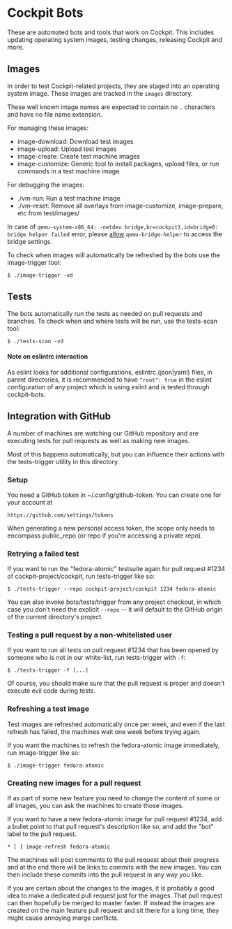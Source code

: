 # Cockpit Bots

These are automated bots and tools that work on Cockpit. This
includes updating operating system images, testing changes,
releasing Cockpit and more.

## Images

In order to test Cockpit-related projects, they are staged into an operating
system image. These images are tracked in the ```images``` directory.

These well known image names are expected to contain no ```.```
characters and have no file name extension.

For managing these images:

 * image-download: Download test images
 * image-upload: Upload test images
 * image-create: Create test machine images
 * image-customize: Generic tool to install packages, upload files, or run
   commands in a test machine image

For debugging the images:

 * ./vm-run: Run a test machine image
 * ./vm-reset: Remove all overlays from image-customize, image-prepare, etc
   from test/images/

In case of `qemu-system-x86_64: -netdev bridge,br=cockpit1,id=bridge0: bridge helper failed`
error, please [allow][1] `qemu-bridge-helper` to access the bridge settings.

To check when images will automatically be refreshed by the bots
use the image-trigger tool:

    $ ./image-trigger -vd

## Tests

The bots automatically run the tests as needed on pull requests
and branches. To check when and where tests will be run, use the
tests-scan tool:

    $ ./tests-scan -vd

#### Note on eslintrc interaction

As eslint looks for additional configurations, eslintrc.(json|yaml) files, in
parent directories, it is recommended to have `"root": true` in the eslint
configuration of any project which is using eslint and is tested through
cockpit-bots.

## Integration with GitHub

A number of machines are watching our GitHub repository and are
executing tests for pull requests as well as making new images.

Most of this happens automatically, but you can influence their
actions with the tests-trigger utility in this directory.

### Setup

You need a GitHub token in ~/.config/github-token.  You can create one
for your account at

    https://github.com/settings/tokens

When generating a new personal access token, the scope only needs to
encompass public_repo (or repo if you're accessing a private repo).

### Retrying a failed test

If you want to run the "fedora-atomic" testsuite again for pull
request #1234 of cockpit-project/cockpit, run tests-trigger like so:

    $ ./tests-trigger --repo cockpit-project/cockpit 1234 fedora-atomic

You can also invoke bots/tests/trigger from any project checkout, in which case
you don't need the explicit `--repo` -- it will default to the GitHub origin of
the current directory's project.

### Testing a pull request by a non-whitelisted user

If you want to run all tests on pull request #1234 that has been
opened by someone who is not in our white-list, run tests-trigger
with `-f`:

    $ ./tests-trigger -f [...]

Of course, you should make sure that the pull request is proper and
doesn't execute evil code during tests.

### Refreshing a test image

Test images are refreshed automatically once per week, and even if the
last refresh has failed, the machines wait one week before trying again.

If you want the machines to refresh the fedora-atomic image immediately,
run image-trigger like so:

    $ ./image-trigger fedora-atomic

### Creating new images for a pull request

If as part of some new feature you need to change the content of some
or all images, you can ask the machines to create those images.

If you want to have a new fedora-atomic image for pull request #1234, add
a bullet point to that pull request's description like so, and add the
"bot" label to the pull request.

    * [ ] image-refresh fedora-atomic

The machines will post comments to the pull request about their
progress and at the end there will be links to commits with the new
images.  You can then include these commits into the pull request in
any way you like.

If you are certain about the changes to the images, it is probably a
good idea to make a dedicated pull request just for the images.  That
pull request can then hopefully be merged to master faster.  If
instead the images are created on the main feature pull request and
sit there for a long time, they might cause annoying merge conflicts.

[1]: https://blog.christophersmart.com/2016/08/31/configuring-qemu-bridge-helper-after-access-denied-by-acl-file-error/
